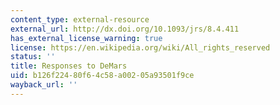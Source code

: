 ```yaml
---
content_type: external-resource
external_url: http://dx.doi.org/10.1093/jrs/8.4.411
has_external_license_warning: true
license: https://en.wikipedia.org/wiki/All_rights_reserved
status: ''
title: Responses to DeMars
uid: b126f224-80f6-4c58-a002-05a93501f9ce
wayback_url: ''
---
```

